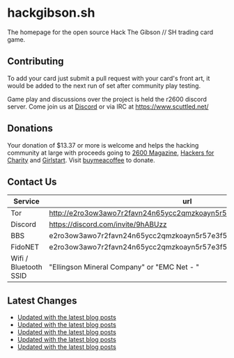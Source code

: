 # hackgibson.sh
The homepage for the open source Hack The Gibson // SH trading card game.


## Contributing

To add your card just submit a pull request with your card's front art, it would be added to the next run of set after community play testing.

Game play and discussions over the project is held the r2600 discord server. Come join us at [Discord](https://discord.com/invite/9hABUzz) or via IRC at https://www.scuttled.net/


## Donations

Your donation of $13.37 or more is welcome and helps the hacking community at large with proceeds going to [2600 Magazine](https://2600.com/), [Hackers for Charity](https://hackersforcharity.org) and [Girlstart](https://girlstart.org).  Visit [buymeacoffee](https://www.buymeacoffee.com/hackgibson.sh) to donate.


## Contact Us

Service | url
-|-
Tor | http://e2ro3ow3awo7r2favn24n65ycc2qmzkoayn5r57e3f56nvjwdcgg32ad.onion
Discord | https://discord.com/invite/9hABUzz
BBS | e2ro3ow3awo7r2favn24n65ycc2qmzkoayn5r57e3f56nvjwdcgg32ad.onion:23
FidoNET | e2ro3ow3awo7r2favn24n65ycc2qmzkoayn5r57e3f56nvjwdcgg32ad.onion:24554
Wifi / Bluetooth SSID | "Ellingson Mineral Company" or "EMC Net - <fidonet address>"

## Latest Changes
<!-- BLOG-POST-LIST:START -->
- [Updated with the latest blog posts](https://github.com/DFW2600/hackgibson.sh/commit/9cc6ac27df04103cdf9bd4a60ac9b8f275d1d940)
- [Updated with the latest blog posts](https://github.com/DFW2600/hackgibson.sh/commit/c444c7245ff5c4c1e7b5cef11d120ab2f0f2108f)
- [Updated with the latest blog posts](https://github.com/DFW2600/hackgibson.sh/commit/0d310af8f7ade10690bf44190ec4960cce8eda66)
- [Updated with the latest blog posts](https://github.com/DFW2600/hackgibson.sh/commit/063fd985ecf5eead466b5a281f62d4fc67192ac4)
- [Updated with the latest blog posts](https://github.com/DFW2600/hackgibson.sh/commit/c20e744cb5737d40e2fd589ba570c5a5f65b5388)
<!-- BLOG-POST-LIST:END -->
